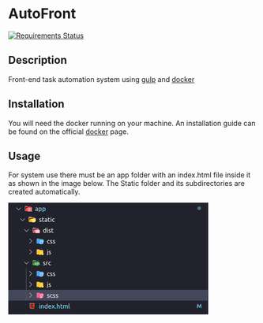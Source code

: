 # AutoFront

[![Requirements Status](https://requires.io/github/Ronnasayd/Auto-Front/requirements.svg?branch=master)](https://requires.io/github/Ronnasayd/Auto-Front/requirements/?branch=master)

## Description

Front-end task automation system using [gulp](https://gulpjs.com/) and [docker](https://www.docker.com/)

## Installation

You will need the docker running on your machine. An installation guide can be found on the official [docker](https://docs.docker.com/install/) page.

## Usage

For system use there must be an app folder with an index.html file inside it as shown in the image below. The Static folder and its subdirectories are created automatically.

![](https://github.com/Ronnasayd/Auto-Front/blob/master/images/tree.png)

